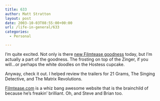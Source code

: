 ```yaml
---
title: 633
author: Matt Stratton
layout: post
date: 2003-10-03T08:55:00+00:00
url: /life-in-general/633
categories:
  - Personal

---
```

I&#8217;m quite excited. Not only is there [new Filmtease goodness][1] today, but I&#8217;m actually a part of the goodness. The frosting on top of the Zinger, if you will&#8230;or perhaps the white doodles on the Hostess cupcake.

Anyway, check it out. I helped review the trailers for 21 Grams, The Singing Detective, and The Matrix Revolutions.

[Filmtease.com][2] is a whiz bang awesome website that is the brainchild of because he&#8217;s freakin&#8217; brilliant. Oh, and Steve and Brian too.

 [1]: http://www.filmtease.com
 [2]: http://www.filmtease.com/